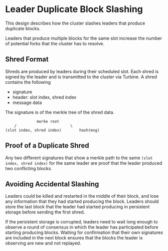 # Leader Duplicate Block Slashing

This design describes how the cluster slashes leaders that produce
duplicate blocks.

Leaders that produce multiple blocks for the same slot increase the
number of potential forks that the cluster has to resolve.

## Shred Format

Shreds are produced by leaders during their scheduled slot.  Each
shred is signed by the leader and is transmitted to the cluster via
Turbine. A shred contains the following

* signature
* header: slot index, shred index
* message data

The signature is of the merkle tree of the shred data.

```text
              merke root
    /                        \
(slot index, shred index)        hash(msg)
```

## Proof of a Duplicate Shred

Any two different signatures that show a merkle path to the same
`(slot index, shred index)` for the same leader are proof that the
leader produced two conflicting blocks.

## Avoiding Accidental Slashing

Leaders could be killed and restarted in the middle of their block,
and lose any information that they had started producing the block.
Leaders should store the last block that the leader had started
producing in persistent storage before sending the first shred.

If the persistent storage is corrupted, leaders need to wait long
enough to observe a round of consensus in which the leader has
participated before starting producing blocks.  Waiting for
confirmation that their own signatures are included in the next
block ensures that the blocks the leader is observing are new and
not replayed.
